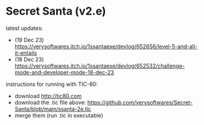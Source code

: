 # Secret Santa (v2.e)
 
latest updates: 
* (19 Dec 23) https://verysoftwares.itch.io/1ssantaexe/devlog/652656/level-5-and-all-it-entails
* (18 Dec 23) https://verysoftwares.itch.io/1ssantaexe/devlog/652532/challenge-mode-and-developer-mode-18-dec-23

instructions for running with TIC-80:
* download http://tic80.com
* download the .tic file above: https://github.com/verysoftwares/Secret-Santa/blob/main/ssanta-2e.tic
* merge them (run .tic in executable)
